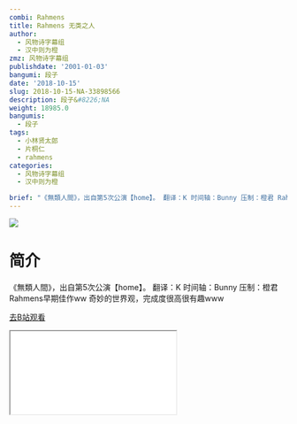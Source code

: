 ```yaml
---
combi: Rahmens
title: Rahmens 无类之人
author:
  - 风物诗字幕组
  - 汉中则为橙
zmz: 风物诗字幕组
publishdate: '2001-01-03'
bangumi: 段子
date: '2018-10-15'
slug: 2018-10-15-NA-33898566
description: 段子&#8226;NA
weight: 18985.0
bangumis:
  - 段子
tags:
  - 小林贤太郎
  - 片桐仁
  - rahmens
categories:
  - 风物诗字幕组
  - 汉中则为橙

brief: "《無類人間》，出自第5次公演【home】。 翻译：K 时间轴：Bunny 压制：橙君 Rahmens早期佳作ww 奇妙的世界观，完成度很高很有趣www"
---
```

![](https://i.imgur.com/Ef83afS.jpg)
# 简介  
《無類人間》，出自第5次公演【home】。
翻译：K 时间轴：Bunny 压制：橙君
Rahmens早期佳作ww 奇妙的世界观，完成度很高很有趣www  

[去B站观看](https://www.bilibili.com/video/av33898566/)
<div class ="resp-container"><iframe class="testiframe" src="//player.bilibili.com/player.html?aid=33898566"", scrolling="no", allowfullscreen="true" > </iframe></div> 
